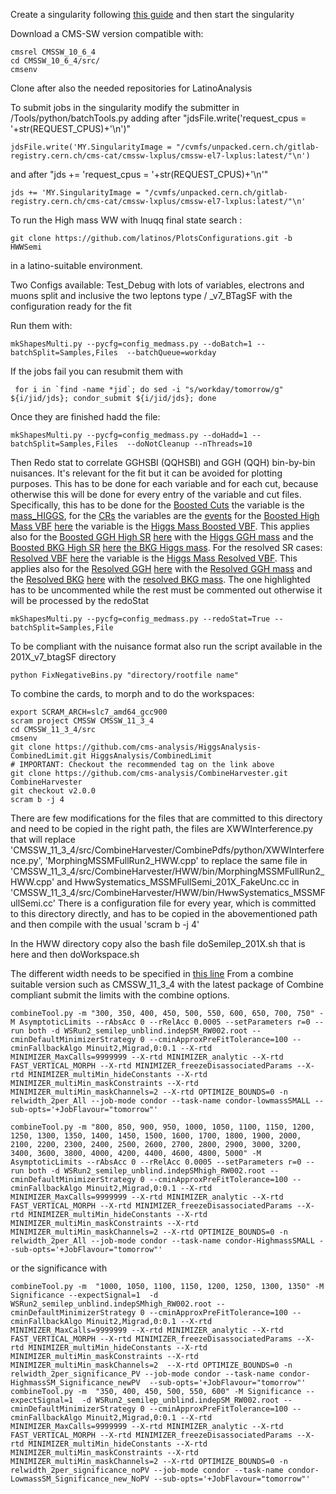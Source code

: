 Create a singularity following [this guide](https://gitlab.cern.ch/cms-cat/cmssw-lxplus/-/blob/master/README.md#usage) and then start the singularity 

Download a CMS-SW version compatible with:
```
cmsrel CMSSW_10_6_4
cd CMSSW_10_6_4/src/
cmsenv
```
Clone after also the needed repositories for LatinoAnalysis  

To submit jobs in the singularity modify the submitter in /Tools/python/batchTools.py adding after "jdsFile.write('request_cpus = '+str(REQUEST_CPUS)+'\n')"
```
jdsFile.write('MY.SingularityImage = "/cvmfs/unpacked.cern.ch/gitlab-registry.cern.ch/cms-cat/cmssw-lxplus/cmssw-el7-lxplus:latest/"\n')
```
and after "jds += 'request_cpus = '+str(REQUEST_CPUS)+'\n'"
```
jds += 'MY.SingularityImage = "/cvmfs/unpacked.cern.ch/gitlab-registry.cern.ch/cms-cat/cmssw-lxplus/cmssw-el7-lxplus:latest/"\n' 
```
To run the High mass WW with lnuqq final state search :
```
git clone https://github.com/latinos/PlotsConfigurations.git -b HWWSemi
```

in a latino-suitable environment.

Two Configs available: Test_Debug with lots of variables, electrons and muons split and inclusive the two leptons type / _v7_BTagSF with the configuration ready for the fit 

Run them with:
```
mkShapesMulti.py --pycfg=config_medmass.py --doBatch=1 --batchSplit=Samples,Files  --batchQueue=workday    
```

If the jobs fail you can resubmit them with 
```
 for i in `find -name *jid`; do sed -i "s/workday/tomorrow/g" ${i/jid/jds}; condor_submit ${i/jid/jds}; done
```

Once they are finished hadd the file:
```
mkShapesMulti.py --pycfg=config_medmass.py --doHadd=1 --batchSplit=Samples,Files  --doNotCleanup --nThreads=10
```
Then Redo stat to correlate GGHSBI (QQHSBI) and GGH (QQH)  bin-by-bin nuisances. It's relevant for the fit but it can be avoided for plotting purposes. This has to be done for each variable and for each cut, because otherwise this will be done for every entry of the variable and cut files. Specifically, this has to be done for the [Boosted Cuts](https://github.com/latinos/PlotsConfigurations/blob/HWWSemi/Configurations/HWWSemiLepHighMass/Fit_v7/2017_v7_BTagSF/cuts_medmass.py#L95-L100) the variable is the [mass_HIGGS](https://github.com/latinos/PlotsConfigurations/blob/HWWSemi/Configurations/HWWSemiLepHighMass/Fit_v7/2017_v7_BTagSF/variables_fit.py#L503-L511), for the [CRs](https://github.com/latinos/PlotsConfigurations/blob/HWWSemi/Configurations/HWWSemiLepHighMass/Fit_v7/2017_v7_BTagSF/cuts_medmass.py#L114-L117) the variables are the [events](https://github.com/latinos/PlotsConfigurations/blob/HWWSemi/Configurations/HWWSemiLepHighMass/Fit_v7/2017_v7_BTagSF/variables_fit.py#L24-L30) for the [Boosted High Mass VBF](https://github.com/latinos/PlotsConfigurations/blob/HWWSemi/Configurations/HWWSemiLepHighMass/Fit_v7/2017_v7_BTagSF/cuts_medmass.py#L31) [here](https://github.com/latinos/PlotsConfigurations/blob/HWWSemi/Configurations/HWWSemiLepHighMass/Fit_v7/2017_v7_BTagSF/cuts_medmass.py#L101-L106) the variable is the [Higgs Mass Boosted VBF](https://github.com/latinos/PlotsConfigurations/blob/HWWSemi/Configurations/HWWSemiLepHighMass/Fit_v7/2017_v7_BTagSF/variables_fit.py#L522-L530). This applies also for the [Boosted GGH High SR](https://github.com/latinos/PlotsConfigurations/blob/HWWSemi/Configurations/HWWSemiLepHighMass/Fit_v7/2017_v7_BTagSF/cuts_medmass.py#L32) [here](https://github.com/latinos/PlotsConfigurations/blob/HWWSemi/Configurations/HWWSemiLepHighMass/Fit_v7/2017_v7_BTagSF/cuts_medmass.py#L101-L106) with the [Higgs GGH mass](https://github.com/latinos/PlotsConfigurations/blob/HWWSemi/Configurations/HWWSemiLepHighMass/Fit_v7/2017_v7_BTagSF/variables_fit.py#L512-L521) and the [Boosted BKG High SR](https://github.com/latinos/PlotsConfigurations/blob/HWWSemi/Configurations/HWWSemiLepHighMass/Fit_v7/2017_v7_BTagSF/cuts_medmass.py#L33) [here](https://github.com/latinos/PlotsConfigurations/blob/HWWSemi/Configurations/HWWSemiLepHighMass/Fit_v7/2017_v7_BTagSF/cuts_medmass.py#L101-L106) [the BKG Higgs mass](https://github.com/latinos/PlotsConfigurations/blob/HWWSemi/Configurations/HWWSemiLepHighMass/Fit_v7/2017_v7_BTagSF/variables_fit.py#L531-L539). For the resolved SR cases: [Resolved VBF](https://github.com/latinos/PlotsConfigurations/blob/HWWSemi/Configurations/HWWSemiLepHighMass/Fit_v7/2017_v7_BTagSF/cuts_medmass.py#L37) [here](https://github.com/latinos/PlotsConfigurations/blob/HWWSemi/Configurations/HWWSemiLepHighMass/Fit_v7/2017_v7_BTagSF/cuts_medmass.py#L108-L113) the variable is the [Higgs Mass Resolved VBF](https://github.com/latinos/PlotsConfigurations/blob/HWWSemi/Configurations/HWWSemiLepHighMass/Fit_v7/2017_v7_BTagSF/variables_fit.py#L550-L557). This applies also for the [Resolved GGH](https://github.com/latinos/PlotsConfigurations/blob/HWWSemi/Configurations/HWWSemiLepHighMass/Fit_v7/2017_v7_BTagSF/cuts_medmass.py#L38) [here](https://github.com/latinos/PlotsConfigurations/blob/HWWSemi/Configurations/HWWSemiLepHighMass/Fit_v7/2017_v7_BTagSF/cuts_medmass.py#L108-L113) with the [Resolved GGH mass](https://github.com/latinos/PlotsConfigurations/blob/HWWSemi/Configurations/HWWSemiLepHighMass/Fit_v7/2017_v7_BTagSF/variables_fit.py#L558-L565) and the [Resolved BKG](https://github.com/latinos/PlotsConfigurations/blob/HWWSemi/Configurations/HWWSemiLepHighMass/Fit_v7/2017_v7_BTagSF/cuts_medmass.py#L39) [here](https://github.com/latinos/PlotsConfigurations/blob/HWWSemi/Configurations/HWWSemiLepHighMass/Fit_v7/2017_v7_BTagSF/cuts_medmass.py#L108-L113) with the [resolved BKG mass](https://github.com/latinos/PlotsConfigurations/blob/HWWSemi/Configurations/HWWSemiLepHighMass/Fit_v7/2017_v7_BTagSF/variables_fit.py#L566-L573). The one highlighted has to be uncommented while the rest must be commented out otherwise it will be processed by the redoStat

```
mkShapesMulti.py --pycfg=config_medmass.py --redoStat=True --batchSplit=Samples,File
```
To be compliant with the nuisance format also run the script available in the 201X_v7_btagSF directory
```
python FixNegativeBins.py "directory/rootfile name"
```

To combine the cards, to morph and to do the workspaces:
```
export SCRAM_ARCH=slc7_amd64_gcc900
scram project CMSSW CMSSW_11_3_4
cd CMSSW_11_3_4/src
cmsenv
git clone https://github.com/cms-analysis/HiggsAnalysis-CombinedLimit.git HiggsAnalysis/CombinedLimit
# IMPORTANT: Checkout the recommended tag on the link above
git clone https://github.com/cms-analysis/CombineHarvester.git CombineHarvester
git checkout v2.0.0
scram b -j 4
```
There are few modifications for the files that are committed to this directory and need to be copied in the right path, the files are XWWInterference.py that will replace 'CMSSW_11_3_4/src/CombineHarvester/CombinePdfs/python/XWWInterference.py', 'MorphingMSSMFullRun2_HWW.cpp' to replace the same file in 'CMSSW_11_3_4/src/CombineHarvester/HWW/bin/MorphingMSSMFullRun2_HWW.cpp' and HwwSystematics_MSSMFullSemi_201X_FakeUnc.cc in 'CMSSW_11_3_4/src/CombineHarvester/HWW/bin/HwwSystematics_MSSMFullSemi.cc' 
There is a configuration file for every year, which is committed to this directory directly, and has to be copied in  the abovementioned path and then compile with the usual 'scram b -j 4'

In the HWW directory copy also the bash file doSemilep_201X.sh that is here and then doWorkspace.sh

The different width needs to be specified in [this line](https://github.com/latinos/PlotsConfigurations/blob/HWWSemi/Configurations/HWWSemiLepHighMass/Fit_v7/MorphingMSSMFullRun2_HWW.cpp#L61) 
From a combine suitable version such as CMSSW_11_3_4 with the latest package of Combine compliant submit the limits with the combine options. 
```
combineTool.py -m "300, 350, 400, 450, 500, 550, 600, 650, 700, 750" -M AsymptoticLimits --rAbsAcc 0 --rRelAcc 0.0005 --setParameters r=0 --run both -d WSRun2_semilep_unblind.indepSM_RW002.root --cminDefaultMinimizerStrategy 0 --cminApproxPreFitTolerance=100 --cminFallbackAlgo Minuit2,Migrad,0:0.1 --X-rtd MINIMIZER_MaxCalls=9999999 --X-rtd MINIMIZER_analytic --X-rtd FAST_VERTICAL_MORPH --X-rtd MINIMIZER_freezeDisassociatedParams --X-rtd MINIMIZER_multiMin_hideConstants --X-rtd MINIMIZER_multiMin_maskConstraints --X-rtd MINIMIZER_multiMin_maskChannels=2 --X-rtd OPTIMIZE_BOUNDS=0 -n relwidth_2per_All --job-mode condor --task-name condor-lowmassSMALL --sub-opts='+JobFlavour="tomorrow"'

combineTool.py -m "800, 850, 900, 950, 1000, 1050, 1100, 1150, 1200, 1250, 1300, 1350, 1400, 1450, 1500, 1600, 1700, 1800, 1900, 2000, 2100, 2200, 2300, 2400, 2500, 2600, 2700, 2800, 2900, 3000, 3200, 3400, 3600, 3800, 4000, 4200, 4400, 4600, 4800, 5000" -M AsymptoticLimits --rAbsAcc 0 --rRelAcc 0.0005 --setParameters r=0 --run both -d WSRun2_semilep_unblind.indepSMhigh_RW002.root --cminDefaultMinimizerStrategy 0 --cminApproxPreFitTolerance=100 --cminFallbackAlgo Minuit2,Migrad,0:0.1 --X-rtd MINIMIZER_MaxCalls=9999999 --X-rtd MINIMIZER_analytic --X-rtd FAST_VERTICAL_MORPH --X-rtd MINIMIZER_freezeDisassociatedParams --X-rtd MINIMIZER_multiMin_hideConstants --X-rtd MINIMIZER_multiMin_maskConstraints --X-rtd MINIMIZER_multiMin_maskChannels=2 --X-rtd OPTIMIZE_BOUNDS=0 -n relwidth_2per_All --job-mode condor --task-name condor-HighmassSMALL --sub-opts='+JobFlavour="tomorrow"'
```
or the significance with
```
combineTool.py -m  "1000, 1050, 1100, 1150, 1200, 1250, 1300, 1350" -M Significance --expectSignal=1  -d WSRun2_semilep_unblind.indepSMhigh_RW002.root --cminDefaultMinimizerStrategy 0 --cminApproxPreFitTolerance=100 --cminFallbackAlgo Minuit2,Migrad,0:0.1 --X-rtd MINIMIZER_MaxCalls=9999999 --X-rtd MINIMIZER_analytic --X-rtd FAST_VERTICAL_MORPH --X-rtd MINIMIZER_freezeDisassociatedParams --X-rtd MINIMIZER_multiMin_hideConstants --X-rtd MINIMIZER_multiMin_maskConstraints --X-rtd MINIMIZER_multiMin_maskChannels=2  --X-rtd OPTIMIZE_BOUNDS=0 -n relwidth_2per_significance_PV --job-mode condor --task-name condor-HighmassSM_Significance_newPV  --sub-opts='+JobFlavour="tomorrow"'
combineTool.py -m  "350, 400, 450, 500, 550, 600" -M Significance --expectSignal=1  -d WSRun2_semilep_unblind.indepSM_RW002.root --cminDefaultMinimizerStrategy 0 --cminApproxPreFitTolerance=100 --cminFallbackAlgo Minuit2,Migrad,0:0.1 --X-rtd MINIMIZER_MaxCalls=9999999 --X-rtd MINIMIZER_analytic --X-rtd FAST_VERTICAL_MORPH --X-rtd MINIMIZER_freezeDisassociatedParams --X-rtd MINIMIZER_multiMin_hideConstants --X-rtd MINIMIZER_multiMin_maskConstraints --X-rtd MINIMIZER_multiMin_maskChannels=2 --X-rtd OPTIMIZE_BOUNDS=0 -n relwidth_2per_significance_noPV --job-mode condor --task-name condor-LowmassSM_Significance_new_NoPV --sub-opts='+JobFlavour="tomorrow"'
```
